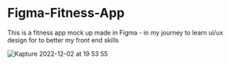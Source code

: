 # Figma-Fitness-App
This is a fitness app mock up made in Figma - in my journey to learn ui/ux design for to better my front end skills

![Kapture 2022-12-02 at 19 53 55](https://user-images.githubusercontent.com/76784461/205375344-7709337e-8442-43f3-9490-63dd626cabdc.gif)
